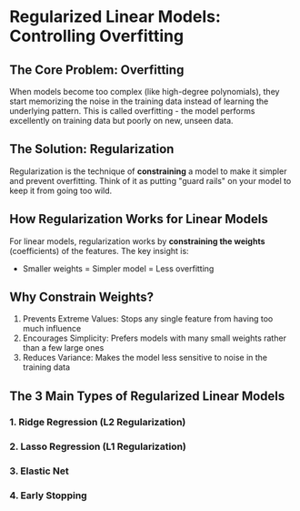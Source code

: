 # Regularized Linear Models: Controlling Overfitting

## The Core Problem: Overfitting

When models become too complex (like high-degree polynomials), they start memorizing the noise in the training data instead of learning the underlying pattern. This is called overfitting - the model performs excellently on training data but poorly on new, unseen data.

## The Solution: Regularization

Regularization is the technique of **constraining** a model to make it simpler and prevent overfitting. Think of it as putting "guard rails" on your model to keep it from going too wild.

## How Regularization Works for Linear Models

For linear models, regularization works by **constraining the weights** (coefficients) of the features. The key insight is:

- Smaller weights = Simpler model = Less overfitting

## Why Constrain Weights?

1. Prevents Extreme Values: Stops any single feature from having too much influence
2. Encourages Simplicity: Prefers models with many small weights rather than a few large ones
3. Reduces Variance: Makes the model less sensitive to noise in the training data

## The 3 Main Types of Regularized Linear Models

### 1. Ridge Regression (L2 Regularization)

### 2. Lasso Regression (L1 Regularization)

### 3. Elastic Net

### 4. Early Stopping
